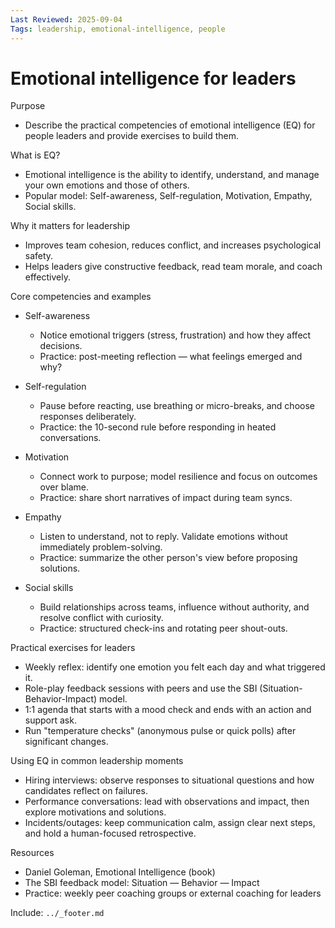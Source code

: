 ```yaml
---
Last Reviewed: 2025-09-04
Tags: leadership, emotional-intelligence, people
---
```

# Emotional intelligence for leaders

Purpose
- Describe the practical competencies of emotional intelligence (EQ) for people leaders and provide exercises to build them.

What is EQ?
- Emotional intelligence is the ability to identify, understand, and manage your own emotions and those of others.
- Popular model: Self-awareness, Self-regulation, Motivation, Empathy, Social skills.

Why it matters for leadership
- Improves team cohesion, reduces conflict, and increases psychological safety.
- Helps leaders give constructive feedback, read team morale, and coach effectively.

Core competencies and examples

- Self-awareness
  - Notice emotional triggers (stress, frustration) and how they affect decisions.
  - Practice: post-meeting reflection — what feelings emerged and why?

- Self-regulation
  - Pause before reacting, use breathing or micro-breaks, and choose responses deliberately.
  - Practice: the 10-second rule before responding in heated conversations.

- Motivation
  - Connect work to purpose; model resilience and focus on outcomes over blame.
  - Practice: share short narratives of impact during team syncs.

- Empathy
  - Listen to understand, not to reply. Validate emotions without immediately problem-solving.
  - Practice: summarize the other person's view before proposing solutions.

- Social skills
  - Build relationships across teams, influence without authority, and resolve conflict with curiosity.
  - Practice: structured check-ins and rotating peer shout-outs.

Practical exercises for leaders
- Weekly reflex: identify one emotion you felt each day and what triggered it.
- Role-play feedback sessions with peers and use the SBI (Situation-Behavior-Impact) model.
- 1:1 agenda that starts with a mood check and ends with an action and support ask.
- Run "temperature checks" (anonymous pulse or quick polls) after significant changes.

Using EQ in common leadership moments
- Hiring interviews: observe responses to situational questions and how candidates reflect on failures.
- Performance conversations: lead with observations and impact, then explore motivations and solutions.
- Incidents/outages: keep communication calm, assign clear next steps, and hold a human-focused retrospective.

Resources
- Daniel Goleman, Emotional Intelligence (book)
- The SBI feedback model: Situation — Behavior — Impact
- Practice: weekly peer coaching groups or external coaching for leaders

Include: `../_footer.md`
